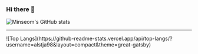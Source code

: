 ### Hi there 👋
![Minseom's GitHub stats](https://github-readme-stats.vercel.app/api?username=alstja98&show_icons=true&theme=great-gatsby)
<hr>
![Top Langs](https://github-readme-stats.vercel.app/api/top-langs/?username=alstja98&layout=compact&theme=great-gatsby)

<!--
**alstja98/alstja98** is a ✨ _special_ ✨ repository because its `README.md` (this file) appears on your GitHub profile.

Here are some ideas to get you started:

- 🔭 I’m currently working on ...
- 🌱 I’m currently learning ...
- 👯 I’m looking to collaborate on ...
- 🤔 I’m looking for help with ...
- 💬 Ask me about ...
- 📫 How to reach me: ...
- 😄 Pronouns: ...
- ⚡ Fun fact: ...
-->

